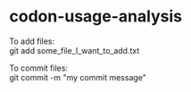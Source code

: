 # codon-usage-analysis


To add files: <br>
git add some_file_I_want_to_add.txt

To commit files: <br>
git commit -m "my commit message"


